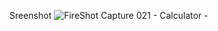 Sreenshot
![FireShot Capture 021 - Calculator - ](https://github.com/user-attachments/assets/b40f7916-d263-4abe-8f84-6f1e8281dc21)
